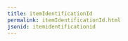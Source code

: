 ```yaml
---
title: itemIdentificationId
permalink: itemIdentificationId.html
jsonid: itemidentificationid
---
```


